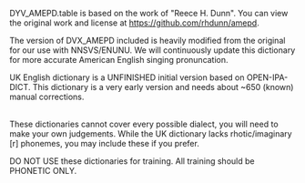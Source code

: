 DYV_AMEPD.table is based on the work of "Reece H. Dunn". You can view the original work and license at https://github.com/rhdunn/amepd.

The version of DVX_AMEPD included is heavily modified from the original for our use with NNSVS/ENUNU.
We will continuously update this dictionary for more accurate American English singing pronuncation.

UK English dictionary is a UNFINISHED initial version based on OPEN-IPA-DICT. This dictionary is a very early version and needs about ~650 (known) manual corrections.

<br />These dictionaries cannot cover every possible dialect, you will need to make your own judgements. While the UK dictionary lacks rhotic/imaginary [r] phonemes, you may include these if you prefer.
<br />

DO NOT USE these dictionaries for training. All training should be PHONETIC ONLY.
